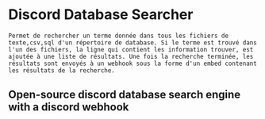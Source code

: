 # Discord Database Searcher

```Permet de rechercher un terme donnée dans tous les fichiers de texte,csv,sql d'un répertoire de database. Si le terme est trouvé dans l'un des fichiers, la ligne qui contient les information trouver, est ajoutée à une liste de résultats. Une fois la recherche terminée, les résultats sont envoyés à un webhook sous la forme d'un embed contenant les résultats de la recherche.```

## Open-source discord database search engine with a discord webhook


